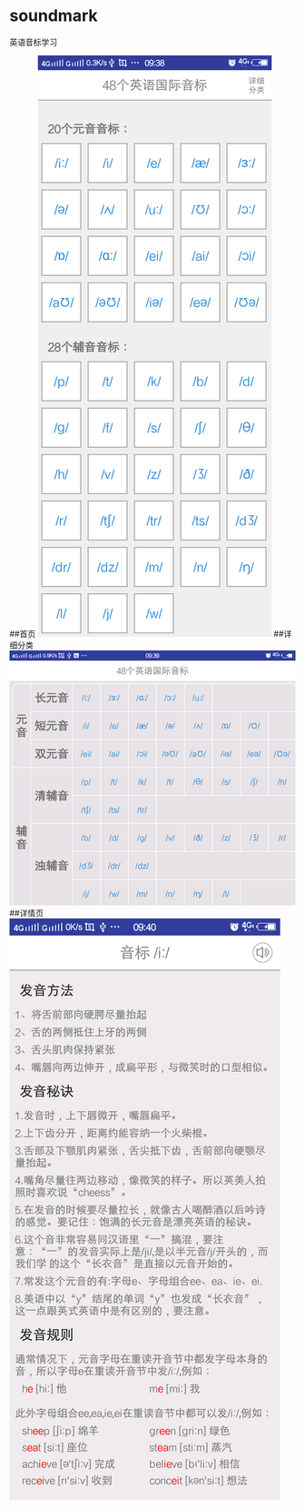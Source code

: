 # soundmark
英语音标学习

  ##首页
  ![图片](https://github.com/think-ing/soundmark/blob/master/201809261.png)
  ##详细分类
  ![图片](https://github.com/think-ing/soundmark/blob/master/201809262.png)
  ##详情页
  ![图片](https://github.com/think-ing/soundmark/blob/master/201809263.png)
